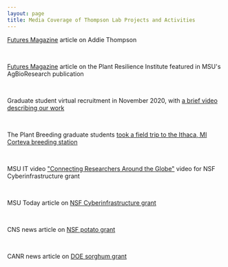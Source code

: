```yaml
---
layout: page
title: Media Coverage of Thompson Lab Projects and Activities
---
```


<p><a href="https://www.canr.msu.edu/news/examining-plant-genetics-with-an-eye-on-the-future">Futures Magazine</a> article on Addie Thompson</p>
<br>
<p><a href="https://www.canr.msu.edu/news/discovering-ways-to-build-hardier-healthier-plants">Futures Magazine</a> article on the Plant Resilience Institute featured in MSU's AgBioResearch publication</p>
<br>
<p>Graduate student virtual recruitment in November 2020, with <a href="https://www.canr.msu.edu/news/addie-thompson-maize-and-sorghum-breeding-and-genetics">a brief video describing our work</a></p>
<br>
<p>The Plant Breeding graduate students <a href="https://www.canr.msu.edu/news/plant-breeding-genetics-and-biotechnology-visit-the-commercial-corteva-corn-breeding-program">took a field trip to the Ithaca, MI Corteva breeding station</a></p>
<br>
<p>MSU IT video <a href="https://www.youtube.com/watch?v=6qT4r97omiI">"Connecting Researchers Around the Globe"</a> video for NSF Cyberinfrastructure grant</p>
<br>
<p>MSU Today article on <a href="https://msutoday.msu.edu/news/2020/msu-awarded-nsf-grant-for-science-dmz">NSF Cyberinfrastructure grant</a></p>
<br>
<p>CNS news article on <a href="https://natsci.msu.edu/news/msus-eva-farre-leads-nsf-funded-project-to-explore-what-makes-successful-potatoes-science-teachers-tick/">NSF potato grant</a></p>
<br>
<p>CANR news article on <a href="https://www.canr.msu.edu/news/msu-researchers-part-of-2-7-million-project-funded-by-department-of-energy">DOE sorghum grant</a></p>
<br>